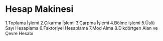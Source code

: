 # Hesap Makinesi
1.Toplama İşlemi
2.Çıkarma İşlemi
3.Çarpma İşlemi
4.Bölme işlemi
5.Üslü Sayı Hesaplama
6.Faktoriyel Hesaplama
7.Mod Alma
8.Dikdörtgen Alan ve Çevre Hesabı

